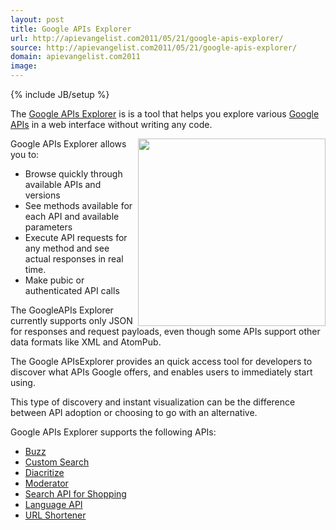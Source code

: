 ```yaml
---
layout: post
title: Google APIs Explorer
url: http://apievangelist.com2011/05/21/google-apis-explorer/
source: http://apievangelist.com2011/05/21/google-apis-explorer/
domain: apievangelist.com2011
image: 
---
```

{% include JB/setup %}
The <a title="Google APIs Explorer" href="http://code.google.com/apis/explorer/" target="_blank">Google APIs Explorer</a> is is a tool that helps you explore various <a title="Google APIs" href="http://code.google.com/more/" target="_blank">Google APIs</a> in a web interface without writing any code.<p></p>
<img src="http://kinlane-productions.s3.amazonaws.com/google/Google-APIs-Explorer.png" alt="" width="300" align="right" />Google APIs Explorer allows you to:
<ul class="mainlist">
	<li>Browse quickly through available APIs and versions</li>
	<li>See methods available for each API and available parameters</li>
	<li>Execute API requests for any method and see actual responses in real time.</li>
	<li>Make pubic or authenticated API calls</li>
</ul>
The GoogleAPIs Explorer currently supports only JSON for responses and request payloads, even though some APIs support other data formats like XML and AtomPub.<p></p>
The Google APIsExplorer provides an quick access tool for developers to discover what APIs Google offers, and enables users to immediately start using.<p></p>
This type of discovery and instant visualization can be the difference between API adoption or choosing to go with an alternative.<p></p>
Google APIs Explorer supports the following APIs:
<ul class="mainlist">
	<li><a title="Google Buzz API" href="http://code.google.com/apis/buzz/" target="_blank">Buzz</a></li>
	<li><a title="Google Custom Search API" href="http://code.google.com/apis/customsearch/" target="_blank">Custom Search</a></li>
	<li><a title="Google Diacritize API" href="http://code.google.com/apis/language/diacritize/overview.html" target="_blank">Diacritize</a></li>
	<li><a title="Google Moderator API" href="http://code.google.com/apis/moderator/" target="_blank">Moderator</a></li>
	<li><a title="Google Search API for Shopping" href="http://code.google.com/apis/shopping/search/" target="_blank">Search API for Shopping</a></li>
	<li><a title="Google Language API" href="http://code.google.com/apis/language/" target="_blank">Language API</a></li>
	<li><a title="Google URL Shortener API" href="http://code.google.com/apis/urlshortener/" target="_blank">URL Shortener</a></li>
</ul>

